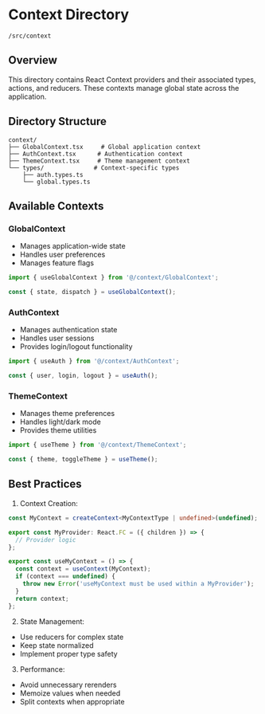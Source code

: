 # Context Directory

`/src/context`

## Overview

This directory contains React Context providers and their associated types, actions, and reducers. These contexts manage global state across the application.

## Directory Structure

```
context/
├── GlobalContext.tsx     # Global application context
├── AuthContext.tsx      # Authentication context
├── ThemeContext.tsx     # Theme management context
└── types/              # Context-specific types
    ├── auth.types.ts
    └── global.types.ts
```

## Available Contexts

### GlobalContext
- Manages application-wide state
- Handles user preferences
- Manages feature flags

```typescript
import { useGlobalContext } from '@/context/GlobalContext';

const { state, dispatch } = useGlobalContext();
```

### AuthContext
- Manages authentication state
- Handles user sessions
- Provides login/logout functionality

```typescript
import { useAuth } from '@/context/AuthContext';

const { user, login, logout } = useAuth();
```

### ThemeContext
- Manages theme preferences
- Handles light/dark mode
- Provides theme utilities

```typescript
import { useTheme } from '@/context/ThemeContext';

const { theme, toggleTheme } = useTheme();
```

## Best Practices

1. Context Creation:
```typescript
const MyContext = createContext<MyContextType | undefined>(undefined);

export const MyProvider: React.FC = ({ children }) => {
  // Provider logic
};

export const useMyContext = () => {
  const context = useContext(MyContext);
  if (context === undefined) {
    throw new Error('useMyContext must be used within a MyProvider');
  }
  return context;
};
```

2. State Management:
- Use reducers for complex state
- Keep state normalized
- Implement proper type safety

3. Performance:
- Avoid unnecessary rerenders
- Memoize values when needed
- Split contexts when appropriate